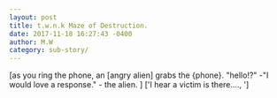 ```yaml
---
layout: post
title: t.w.n.k Maze of Destruction.
date: 2017-11-18 16:27:43 -0400
author: M.W
category: sub-story/
---
```

[as you ring the phone, an [angry alien] grabs the {phone}. 
 "hello!?" -"I would love a response." - the alien. ]
 ['I hear a victim is there...., ']